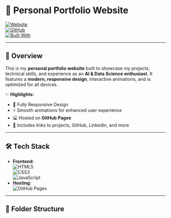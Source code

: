 # 🚀 Personal Portfolio Website

[![Website](https://img.shields.io/badge/Live-Demo-00b894?style=for-the-badge&logo=google-chrome&logoColor=white)](https://yourusername.github.io/your-repo-name/)  
[![GitHub](https://img.shields.io/badge/Source-Code-24292e?style=for-the-badge&logo=github&logoColor=white)](https://github.com/yourusername/your-repo-name)  
[![Built With](https://img.shields.io/badge/Built%20With-HTML%20%7C%20CSS%20%7C%20JS-f1c40f?style=for-the-badge&logo=javascript&logoColor=black)]()  

---

## 🌟 Overview

This is my **personal portfolio website** built to showcase my projects, technical skills, and experience as an **AI & Data Science enthusiast**. It features a **modern, responsive design**, interactive animations, and is optimized for all devices.  

✨ **Highlights:**  
- 📱 Fully Responsive Design  
- ⚡ Smooth animations for enhanced user experience  
- 💻 Hosted on **GitHub Pages**  
- 🔗 Includes links to projects, GitHub, LinkedIn, and more  

---

## 🛠️ Tech Stack

- **Frontend**:  
  ![HTML5](https://img.shields.io/badge/HTML5-e34c26?style=for-the-badge&logo=html5&logoColor=white)  
  ![CSS3](https://img.shields.io/badge/CSS3-264de4?style=for-the-badge&logo=css3&logoColor=white)  
  ![JavaScript](https://img.shields.io/badge/JavaScript-f7df1e?style=for-the-badge&logo=javascript&logoColor=black)  
- **Hosting**:  
  ![GitHub Pages](https://img.shields.io/badge/GitHub%20Pages-222?style=for-the-badge&logo=github&logoColor=white)  

---

## 📂 Folder Structure


